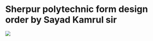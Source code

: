 # Sherpur polytechnic form design order by Sayad Kamrul sir
<img src="https://experience.sap.com/wp-content/uploads/sites/56/2021/07/form_with_a_lot_of_white_space__two_columns-1.92-1.png"/>
